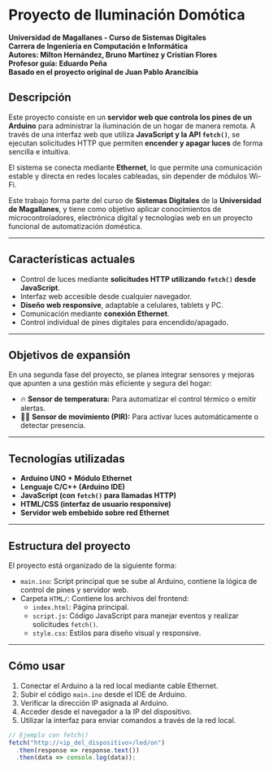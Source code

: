

# Proyecto de Iluminación Domótica

**Universidad de Magallanes - Curso de Sistemas Digitales**  
**Carrera de Ingeniería en Computación e Informática**  
**Autores: Milton Hernández, Bruno Martínez y Cristian Flores**  
**Profesor guía: Eduardo Peña**  
**Basado en el proyecto original de Juan Pablo Arancibia**

## Descripción

Este proyecto consiste en un **servidor web que controla los pines de un Arduino** para administrar la iluminación de un hogar de manera remota. A través de una interfaz web que utiliza **JavaScript y la API `fetch()`**, se ejecutan solicitudes HTTP que permiten **encender y apagar luces** de forma sencilla e intuitiva.

El sistema se conecta mediante **Ethernet**, lo que permite una comunicación estable y directa en redes locales cableadas, sin depender de módulos Wi-Fi.

Este trabajo forma parte del curso de **Sistemas Digitales** de la **Universidad de Magallanes**, y tiene como objetivo aplicar conocimientos de microcontroladores, electrónica digital y tecnologías web en un proyecto funcional de automatización doméstica.

---

## Características actuales

- Control de luces mediante **solicitudes HTTP utilizando `fetch()` desde JavaScript**.
- Interfaz web accesible desde cualquier navegador.
- **Diseño web responsive**, adaptable a celulares, tablets y PC.
- Comunicación mediante **conexión Ethernet**.
- Control individual de pines digitales para encendido/apagado.

---

## Objetivos de expansión

En una segunda fase del proyecto, se planea integrar sensores y mejoras que apunten a una gestión más eficiente y segura del hogar:

- 🔥 **Sensor de temperatura:** Para automatizar el control térmico o emitir alertas.
- 🕵️‍♂️ **Sensor de movimiento (PIR):** Para activar luces automáticamente o detectar presencia.

---

## Tecnologías utilizadas

- **Arduino UNO + Módulo Ethernet**
- **Lenguaje C/C++ (Arduino IDE)**
- **JavaScript (con `fetch()` para llamadas HTTP)**
- **HTML/CSS (interfaz de usuario responsive)**
- **Servidor web embebido sobre red Ethernet**

---

## Estructura del proyecto

El proyecto está organizado de la siguiente forma:

- `main.ino`: Script principal que se sube al Arduino, contiene la lógica de control de pines y servidor web.
- Carpeta `HTML/`: Contiene los archivos del frontend:
  - `index.html`: Página principal.
  - `script.js`: Código JavaScript para manejar eventos y realizar solicitudes `fetch()`.
  - `style.css`: Estilos para diseño visual y responsive.

---

## Cómo usar

1. Conectar el Arduino a la red local mediante cable Ethernet.
2. Subir el código `main.ino` desde el IDE de Arduino.
3. Verificar la dirección IP asignada al Arduino.
4. Acceder desde el navegador a la IP del dispositivo.
5. Utilizar la interfaz para enviar comandos a través de la red local.

```javascript
// Ejemplo con fetch()
fetch("http://<ip_del_dispositivo>/led/on")
  .then(response => response.text())
  .then(data => console.log(data));
